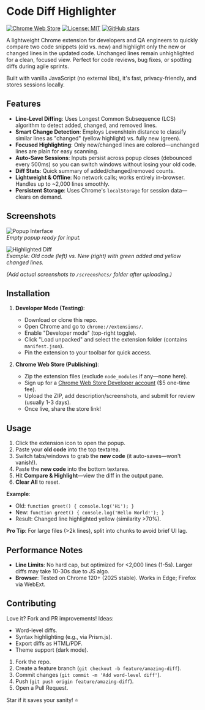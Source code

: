 # Code Diff Highlighter

[![Chrome Web Store](https://img.shields.io/chrome-web-store/v/your-extension-id.svg?color=green&label=Chrome%20Extension)](https://chromewebstore.google.com/detail/code-diff-highlighter/your-extension-id) [![License: MIT](https://img.shields.io/badge/License-MIT-yellow.svg)](https://opensource.org/licenses/MIT) [![GitHub stars](https://img.shields.io/github/stars/yourusername/code-diff-highlighter.svg?style=social&label=Star)](https://github.com/yourusername/code-diff-highlighter)

A lightweight Chrome extension for developers and QA engineers to quickly compare two code snippets (old vs. new) and highlight only the new or changed lines in the updated code. Unchanged lines remain unhighlighted for a clean, focused view. Perfect for code reviews, bug fixes, or spotting diffs during agile sprints.

Built with vanilla JavaScript (no external libs), it's fast, privacy-friendly, and stores sessions locally.

## Features
- **Line-Level Diffing**: Uses Longest Common Subsequence (LCS) algorithm to detect added, changed, and removed lines.
- **Smart Change Detection**: Employs Levenshtein distance to classify similar lines as "changed" (yellow highlight) vs. fully new (green).
- **Focused Highlighting**: Only new/changed lines are colored—unchanged lines are plain for easy scanning.
- **Auto-Save Sessions**: Inputs persist across popup closes (debounced every 500ms) so you can switch windows without losing your old code.
- **Diff Stats**: Quick summary of added/changed/removed counts.
- **Lightweight & Offline**: No network calls; works entirely in-browser. Handles up to ~2,000 lines smoothly.
- **Persistent Storage**: Uses Chrome's `localStorage` for session data—clears on demand.

## Screenshots
![Popup Interface](screenshots/popup-empty.png)  
*Empty popup ready for input.*

![Highlighted Diff](screenshots/diff-example.png)  
*Example: Old code (left) vs. New (right) with green added and yellow changed lines.*

*(Add actual screenshots to `/screenshots/` folder after uploading.)*

## Installation
1. **Developer Mode (Testing)**:
   - Download or clone this repo.
   - Open Chrome and go to `chrome://extensions/`.
   - Enable "Developer mode" (top-right toggle).
   - Click "Load unpacked" and select the extension folder (contains `manifest.json`).
   - Pin the extension to your toolbar for quick access.

2. **Chrome Web Store (Publishing)**:
   - Zip the extension files (exclude `node_modules` if any—none here).
   - Sign up for a [Chrome Web Store Developer account](https://chrome.google.com/webstore/devconsole) ($5 one-time fee).
   - Upload the ZIP, add description/screenshots, and submit for review (usually 1-3 days).
   - Once live, share the store link!

## Usage
1. Click the extension icon to open the popup.
2. Paste your **old code** into the top textarea.
3. Switch tabs/windows to grab the **new code** (it auto-saves—won't vanish!).
4. Paste the **new code** into the bottom textarea.
5. Hit **Compare & Highlight**—view the diff in the output pane.
6. **Clear All** to reset.

**Example**:
- Old: `function greet() { console.log('Hi'); }`
- New: `function greet() { console.log('Hello World!'); }`
- Result: Changed line highlighted yellow (similarity >70%).

**Pro Tip**: For large files (>2k lines), split into chunks to avoid brief UI lag.

## Performance Notes
- **Line Limits**: No hard cap, but optimized for <2,000 lines (1-5s). Larger diffs may take 10-30s due to JS algo.
- **Browser**: Tested on Chrome 120+ (2025 stable). Works in Edge; Firefox via WebExt.

## Contributing
Love it? Fork and PR improvements! Ideas:
- Word-level diffs.
- Syntax highlighting (e.g., via Prism.js).
- Export diffs as HTML/PDF.
- Theme support (dark mode).

1. Fork the repo.
2. Create a feature branch (`git checkout -b feature/amazing-diff`).
3. Commit changes (`git commit -m 'Add word-level diff'`).
4. Push (`git push origin feature/amazing-diff`).
5. Open a Pull Request.


Star if it saves your sanity! ⭐
